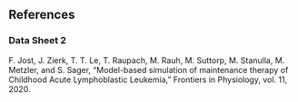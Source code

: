 ## References
### Data Sheet 2
F. Jost, J. Zierk, T. T. Le, T. Raupach, M. Rauh, M. Suttorp, M. Stanulla, M. Metzler, and S. Sager, “Model-based simulation of maintenance therapy of Childhood Acute Lymphoblastic Leukemia,” Frontiers in Physiology, vol. 11, 2020. 
